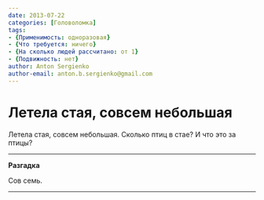 ```yaml
---
date: 2013-07-22
categories: [Головоломка]
tags:
- {Применимость: одноразовая}
- {Что требуется: ничего}
- {На сколько людей рассчитано: от 1}
- {Подвижность: нет}
author: Anton Sergienko
author-email: anton.b.sergienko@gmail.com
---
```


# Летела стая, совсем небольшая

Летела стая, совсем небольшая. Сколько птиц в стае? И что это за птицы?

---

**Разгадка** <!-- !details -->

Сов семь.

---
